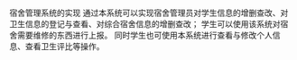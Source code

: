 # 
宿舍管理系统的实现
通过本系统可以实现宿舍管理员对学生信息的增删查改、对卫生信息的登记与查看、对综合宿舍信息的增删查改；
学生可以使用该系统对宿舍需要维修的东西进行上报。
同时学生也可使用本系统进行查看与修改个人信息、查看卫生评比等操作。
